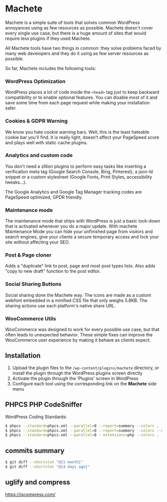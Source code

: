 # Machete
Machete is a simple suite of tools that solves common WordPress annoyances using as few resources as possible. Machete doesn't cover every single use case, but there is a huge amount of sites that would require less plugins if they used Machete.

All Machete tools have two things in common: they solve problems faced by many web developers and they do it using as few server resources as possible.

So far, Machete includes the following tools:

### WordPress Optimization
WordPress places a lot of code inside the `<head>` tag just to keep backward compatibility or to enable optional features. You can disable most of it and save some time from each page request while making your installation safer.

### Cookies & GDPR Warning
We know you hate cookie warning bars. Well, this is the least hateable cookie bar you'll find. It is really light, doesn't affect your PageSpeed score and plays well with static cache plugins.

### Analytics and custom code
You don't need a zillion plugins to perform easy tasks like inserting a verification meta tag (Google Search Console, Bing, Pinterest), a json-ld snippet or a custom stylesheet (Google Fonts, Print Styles, accessibility tweaks...).

The Google Analytics and Google Tag Manager tracking codes are PageSpeed optimized, GPDR friendly.

### Maintenance mode
The maintenance mode that ships with WordPress is just a basic lock-down that is activated whenever you do a major update. With machete Maintenance Mode you can hide your unfinished page from visitors and search engines, give your clients a secure temporary access and lock your site without affecting your SEO.

### Post & Page cloner
Adds a "duplicate" link to post, page and most post types lists. Also adds "copy to new draft" function to the post editor.

### Social Sharing Buttons
Social sharing done the Machete way. The icons are made as a custom webfont embedded in a minified CSS file that only weighs 5.8KB. The sharing actions use each platform's native share URL.

### WooCommerce Utils
WooCommerce was designed to work for every possible use case, but that often leads to unexpected behavior. These simple fixes can improve the WooCommerce user experience by making it behave as clients expect.

## Installation
1. Upload the plugin files to the `/wp-content/plugins/machete` directory, or install the plugin through the WordPress plugins screen directly
2. Activate the plugin through the 'Plugins' screen in WordPress
3. Configure each tool using the corresponding link on the **Machete** side menu

## PHPCS PHP CodeSniffer
WordPress Coding Standards:
```sh
$ phpcs --standard=phpcs.xml --parallel=8 --report=summary --colors .
$ phpcs --standard=phpcs.xml --parallel=8 --report=summary --colors --extensions=php .
$ phpcs --standard=phpcs.xml --parallel=8 --extensions=php --colors .
```

## commits summary
```sh
$ git diff --shortstat "@{1 month}"
$ git diff --shortstat "@{4 days ago}"
```

## uglify and compress
https://jscompress.com/
